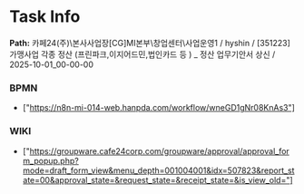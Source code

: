# Task Info

**Path:** 카페24(주)\본사사업장\[CG]MI본부\창업센터\사업운영1 / hyshin / [351223] 가맹사업 각종 정산 (프린파크,이지어드민,법인카드 등 ) _ 정산 업무기안서 상신 / 2025-10-01_00-00-00

### BPMN
- ["https://n8n-mi-014-web.hanpda.com/workflow/wneGD1gNr08KnAs3"]

### WIKI
- ["https://groupware.cafe24corp.com/groupware/approval/approval_form_popup.php?mode=draft_form_view&menu_depth=001004001&idx=507823&report_state=00&approval_state=&request_state=&receipt_state=&is_view_old="]

